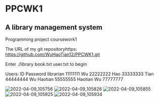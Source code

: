 # PPCWK1

## A library management system
Programming project coursework1

The URL of my git repositoryhttps: https://github.com/WuHaoTian12/PPCWK1.git

Enter ./library book.txt user.txt to begin

Users: ID Password librarian 11111111 Wu 22222222 Hao 33333333 Tian 44444444 Wu Haotian 55555555 Haotian Wu 77777777
       

![2022-04-09_105756](https://user-images.githubusercontent.com/101766788/162554021-630e552e-be79-4334-b51e-6a3395b62f82.png)
![2022-04-09_105826](https://user-images.githubusercontent.com/101766788/162554022-3f9dfa30-09da-45fe-95c0-82af542a0ad9.png)
![2022-04-09_105855](https://user-images.githubusercontent.com/101766788/162554023-b9066f35-7a2b-4946-8095-656bfd06b9b4.png)
![2022-04-09_105925](https://user-images.githubusercontent.com/101766788/162554024-72d37982-290a-453b-899f-6c8e370b7cc3.png)
![2022-04-09_105934](https://user-images.githubusercontent.com/101766788/162554025-ae50e346-5c98-43d5-ad15-fdd8b7f6522c.png)
